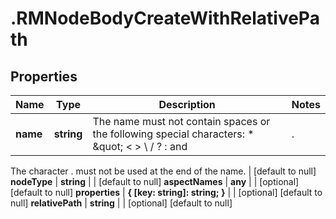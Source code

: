 # .RMNodeBodyCreateWithRelativePath

## Properties
Name | Type | Description | Notes
------------ | ------------- | ------------- | -------------
**name** | **string** | The name must not contain spaces or the following special characters: * \&quot; &lt; &gt; \\ / ? : and |.
The character . must not be used at the end of the name.
 | [default to null]
**nodeType** | **string** |  | [default to null]
**aspectNames** | **any** |  | [optional] [default to null]
**properties** | **{ [key: string]: string; }** |  | [optional] [default to null]
**relativePath** | **string** |  | [optional] [default to null]


